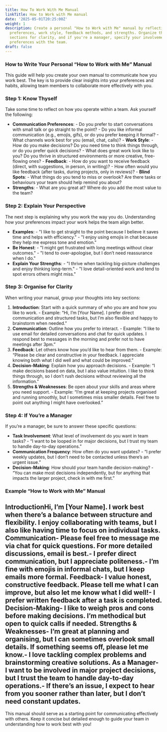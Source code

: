```yaml
---
title: How To Work With Me Manual
linkTitle: How to Work with Me manual
date: '2025-05-01T20:25:00Z'
weight: 1
description: Create a personal "How to Work with Me" manual by reflecting on communication
  preferences, work style, feedback methods, and strengths. Organize the manual into
  sections for clarity, and if you're a manager, specify your involvement and communication
  preferences with the team.
draft: false
---
```


### How to Write Your Personal “How to Work with Me” Manual
This guide will help you create your own manual to communicate how you work best. The key is to provide clear insights into your preferences and habits, allowing team members to collaborate more effectively with you. 
### Step 1: Know Thyself
Take some time to reflect on how you operate within a team. Ask yourself the following:
- **Communication Preferences**:   - Do you prefer to start conversations with small talk or go straight to the point?  - Do you like informal communication (e.g., emojis, gifs), or do you prefer keeping it formal?  - What channels work best for you (email, chat, calls)?  - **Work Style**:   - How do you make decisions? Do you need time to think things through, or do you prefer quick decisions?  - What does great work look like to you? Do you thrive in structured environments or more creative, free-flowing ones?  - **Feedback**:   - How do you want to receive feedback (direct, with suggestions, in person, in writing)?  - How often would you like feedback (after tasks, during projects, only in reviews)?  - **Blind Spots**:   - What things do you tend to miss or overlook? Are there tasks or behaviours your team should help remind you about?
- **Strengths**:   - What are you great at? Where do you add the most value to the team?
### Step 2: Explain Your Perspective
The next step is explaining why you work the way you do. Understanding how your preferences impact your work helps the team align better.
- **Examples**:   - "I like to get straight to the point because I believe it saves time and helps with efficiency."  - "I enjoy using emojis in chat because they help me express tone and emotion."
- **Be Honest**:   - "I might get frustrated with long meetings without clear outcomes."  - "I tend to over-apologise, but I don’t need reassurance when I do."
- **Explain Your Strengths**:   - "I thrive when tackling big-picture challenges and enjoy thinking long-term."  - "I love detail-oriented work and tend to spot errors others might miss."
### Step 3: Organise for Clarity
When writing your manual, group your thoughts into key sections:
1. **Introduction**: Start with a quick summary of who you are and how you like to work.   - Example: “Hi, I’m [Your Name]. I prefer direct communication and structured tasks, but I’m also flexible and happy to brainstorm when needed.”
2. **Communication**: Outline how you prefer to interact.   - Example: “I like to use email for detailed conversations and chat for quick updates. I respond best to messages in the morning and prefer not to have meetings after 3pm.”
3. **Feedback**: Let others know how you’d like to hear from them.   - Example: “Please be clear and constructive in your feedback. I appreciate knowing both what I did well and what could be improved.”
4. **Decision-Making**: Explain how you approach decisions.   - Example: “I make decisions based on data, but I also value intuition. I like to think things through, so I don’t rush decisions without reviewing all the information.”
5. **Strengths & Weaknesses**: Be open about your skills and areas where you need support.   - Example: “I’m great at keeping projects organised and running smoothly, but I sometimes miss smaller details. Feel free to point out anything I might have overlooked.”
### Step 4: If You’re a Manager
If you’re a manager, be sure to answer these specific questions:
- **Task Involvement**: What level of involvement do you want in team tasks?  - “I want to be looped in for major decisions, but I trust my team to handle day-to-day operations.”
- **Communication Frequency**: How often do you want updates?  - “I prefer weekly updates, but I don’t need to be contacted unless there’s an urgent issue.”
- **Decision-Making**: How should your team handle decision-making?  - “You can make most decisions independently, but for anything that impacts the larger project, check in with me first.”


### Example “How to Work with Me” Manual
**Introduction**Hi, I’m [Your Name]. I work best when there’s a balance between structure and flexibility. I enjoy collaborating with teams, but I also like having time to focus on individual tasks.
**Communication**- Please feel free to message me via chat for quick questions. For more detailed discussions, email is best.- I prefer direct communication, but I appreciate politeness.- I’m fine with emojis in informal chats, but I keep emails more formal.
**Feedback**- I value honest, constructive feedback. Please tell me what I can improve, but also let me know what I did well!- I prefer written feedback after a task is completed.
**Decision-Making**- I like to weigh pros and cons before making decisions. I’m methodical but open to quick calls if needed.
**Strengths & Weaknesses**- I’m great at planning and organising, but I can sometimes overlook small details. If something seems off, please let me know.- I love tackling complex problems and brainstorming creative solutions.
**As a Manager**- I want to be involved in major project decisions, but I trust the team to handle day-to-day operations.- If there’s an issue, I expect to hear from you sooner rather than later, but I don’t need constant updates.
---
This manual should serve as a starting point for communicating effectively with others. Keep it concise but detailed enough to guide your team in understanding how to work best with you!